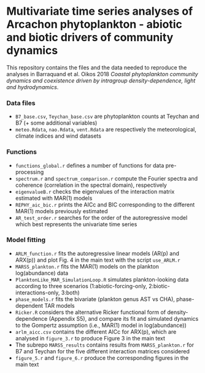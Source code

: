 # Multivariate time series analyses of Arcachon phytoplankton - abiotic and biotic drivers of community dynamics
This repository contains the files and the data needed to reproduce the analyses in Barraquand et al. Oikos 2018 *Coastal phytoplankton community dynamics and coexistence driven by intragroup density-dependence, light and hydrodynamics*. 

### Data files 
* `B7_base.csv`, `Teychan_base.csv` are phytoplankton counts at Teychan and B7 (+ some additional variables)
* `meteo.Rdata`, `nao.Rdata`, `vent.Rdata` are respectively the meteorological, climate indices and wind datasets

### Functions
* `functions_global.r` defines a number of functions for data pre-processing
* `spectrum.r` and `spectrum_comparison.r` compute the Fourier spectra and coherence (correlation in the spectral domain), respectively
* `eigenvalueB.r` checks the eigenvalues of the interaction matrix estimated with MAR(1) models
* `REPHY_aic_bic.r` prints the AICc and BIC corresponding to the different MAR(1) models previously estimated
* `AR_test_order.r` searches for the order of the autoregressive model which best represents the univariate time series

### Model fitting
* `ARLM_function.r` fits the autoregressive linear models (AR(p) and ARX(p)) and plot Fig. 4 in the main text with the script `use_ARLM.r`
* `MARSS_plankton.r` fits the MAR(1) models on the plankton log(abundance) data
* `PlanktonLike_MAR_SimulationLoop.R` simulates plankton-looking data according to three scenarios (1:abiotic-forcing-only, 2:biotic-interactions-only, 3:both)
* `phase_models.r` fits the bivariate (plankton genus AST vs CHA), phase-dependent TAR models
* `Ricker.R` considers the alternative Ricker functional form of density-dependence (Appendix S5), and compare its fit and simulated dynamics to the Gompertz assumption (i.e., MAR(1) model in log(abundance)) 
* `arlm_aicc.csv` contains the different AICc for ARX(p), which are analysed in `figure_3.r` to produce Figure 3 in the main text
* The subrepo `MARSS_results` contains results from `MARSS_plankton.r` for B7 and Teychan for the five different interaction matrices considered
* `figure_5.r` and `figure_6.r` produce the corresponding figures in the main text

